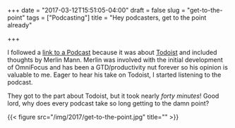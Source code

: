 +++
date = "2017-03-12T15:51:05-04:00"
draft = false
slug = "get-to-the-point"
tags = ["Podcasting"]
title = "Hey podcasters, get to the point already"

+++

I followed a [link to a Podcast](http://dobyfriday.com/17) because it was about [Todoist](https://todoist.com/) and included thoughts by Merlin Mann. Merlin was involved with the initial development of OmniFocus and has been a GTD/productivity nut forever so his opinion is valuable to me. Eager to hear his take on Todoist, I started listening to the podcast.

They got to the part about Todoist, but it took nearly _forty minutes_! Good lord, why does every podcast take so long getting to the damn point?

{{< figure src="/img/2017/get-to-the-point.jpg" title="" >}}

